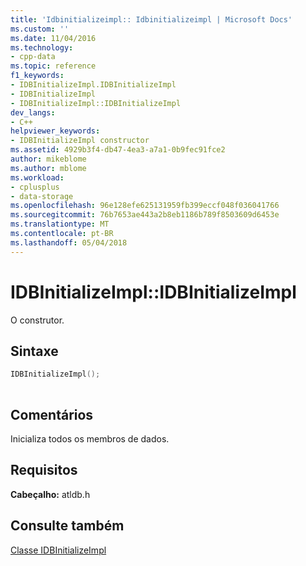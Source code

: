 ```yaml
---
title: 'Idbinitializeimpl:: Idbinitializeimpl | Microsoft Docs'
ms.custom: ''
ms.date: 11/04/2016
ms.technology:
- cpp-data
ms.topic: reference
f1_keywords:
- IDBInitializeImpl.IDBInitializeImpl
- IDBInitializeImpl
- IDBInitializeImpl::IDBInitializeImpl
dev_langs:
- C++
helpviewer_keywords:
- IDBInitializeImpl constructor
ms.assetid: 4929b3f4-db47-4ea3-a7a1-0b9fec91fce2
author: mikeblome
ms.author: mblome
ms.workload:
- cplusplus
- data-storage
ms.openlocfilehash: 96e128efe625131959fb399eccf048f036041766
ms.sourcegitcommit: 76b7653ae443a2b8eb1186b789f8503609d6453e
ms.translationtype: MT
ms.contentlocale: pt-BR
ms.lasthandoff: 05/04/2018
---
```

# <a name="idbinitializeimplidbinitializeimpl"></a>IDBInitializeImpl::IDBInitializeImpl
O construtor.  
  
## <a name="syntax"></a>Sintaxe  
  
```cpp
IDBInitializeImpl();  
  
```  
  
## <a name="remarks"></a>Comentários  
 Inicializa todos os membros de dados.  
  
## <a name="requirements"></a>Requisitos  
 **Cabeçalho:** atldb.h  
  
## <a name="see-also"></a>Consulte também  
 [Classe IDBInitializeImpl](../../data/oledb/idbinitializeimpl-class.md)